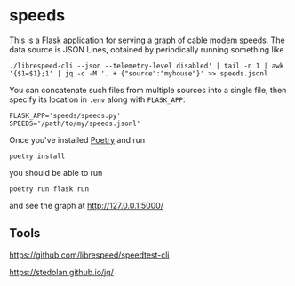 speeds
======

This is a Flask application for serving a graph of cable modem
speeds. The data source is JSON Lines, obtained by periodically
running something like

    ./librespeed-cli --json --telemetry-level disabled' | tail -n 1 | awk '{$1=$1};1' | jq -c -M '. + {"source":"myhouse"}' >> speeds.jsonl

You can concatenate such files from multiple sources into a single
file, then specify its location in `.env` along with `FLASK_APP`:

    FLASK_APP='speeds/speeds.py'
    SPEEDS='/path/to/my/speeds.jsonl'

Once you've installed [Poetry](https://python-poetry.org/) and run

    poetry install
     
you should be able to run

    poetry run flask run
    
and see the graph at http://127.0.0.1:5000/

Tools
-----

https://github.com/librespeed/speedtest-cli

https://stedolan.github.io/jq/
